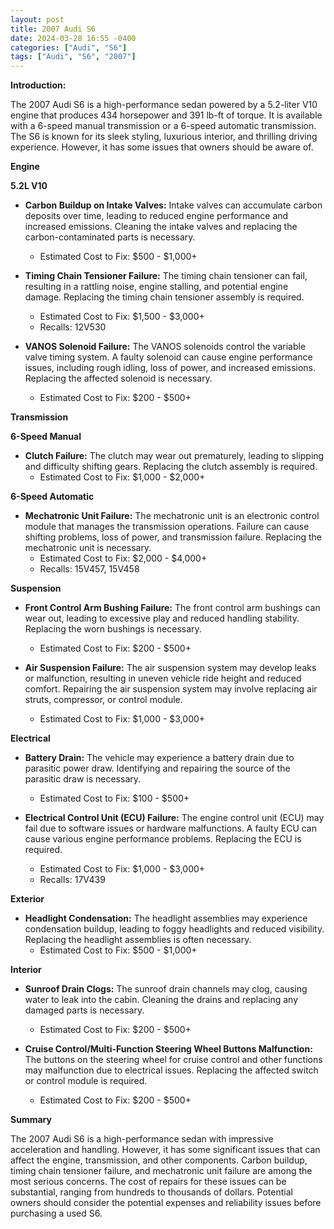 ```yaml
---
layout: post
title: 2007 Audi S6
date: 2024-03-28 16:55 -0400
categories: ["Audi", "S6"]
tags: ["Audi", "S6", "2007"]
---
```

**Introduction:**

The 2007 Audi S6 is a high-performance sedan powered by a 5.2-liter V10 engine that produces 434 horsepower and 391 lb-ft of torque. It is available with a 6-speed manual transmission or a 6-speed automatic transmission. The S6 is known for its sleek styling, luxurious interior, and thrilling driving experience. However, it has some issues that owners should be aware of.

**Engine**

**5.2L V10**

- **Carbon Buildup on Intake Valves:** Intake valves can accumulate carbon deposits over time, leading to reduced engine performance and increased emissions. Cleaning the intake valves and replacing the carbon-contaminated parts is necessary.
    - Estimated Cost to Fix: $500 - $1,000+

- **Timing Chain Tensioner Failure:** The timing chain tensioner can fail, resulting in a rattling noise, engine stalling, and potential engine damage. Replacing the timing chain tensioner assembly is required.
    - Estimated Cost to Fix: $1,500 - $3,000+
    - Recalls: 12V530

- **VANOS Solenoid Failure:** The VANOS solenoids control the variable valve timing system. A faulty solenoid can cause engine performance issues, including rough idling, loss of power, and increased emissions. Replacing the affected solenoid is necessary.
    - Estimated Cost to Fix: $200 - $500+

**Transmission**

**6-Speed Manual**

- **Clutch Failure:** The clutch may wear out prematurely, leading to slipping and difficulty shifting gears. Replacing the clutch assembly is required.
    - Estimated Cost to Fix: $1,000 - $2,000+

**6-Speed Automatic**

- **Mechatronic Unit Failure:** The mechatronic unit is an electronic control module that manages the transmission operations. Failure can cause shifting problems, loss of power, and transmission failure. Replacing the mechatronic unit is necessary.
    - Estimated Cost to Fix: $2,000 - $4,000+
    - Recalls: 15V457, 15V458

**Suspension**

- **Front Control Arm Bushing Failure:** The front control arm bushings can wear out, leading to excessive play and reduced handling stability. Replacing the worn bushings is necessary.
    - Estimated Cost to Fix: $200 - $500+

- **Air Suspension Failure:** The air suspension system may develop leaks or malfunction, resulting in uneven vehicle ride height and reduced comfort. Repairing the air suspension system may involve replacing air struts, compressor, or control module.
    - Estimated Cost to Fix: $1,000 - $3,000+

**Electrical**

- **Battery Drain:** The vehicle may experience a battery drain due to parasitic power draw. Identifying and repairing the source of the parasitic draw is necessary.
    - Estimated Cost to Fix: $100 - $500+

- **Electrical Control Unit (ECU) Failure:** The engine control unit (ECU) may fail due to software issues or hardware malfunctions. A faulty ECU can cause various engine performance problems. Replacing the ECU is required.
    - Estimated Cost to Fix: $1,000 - $3,000+
    - Recalls: 17V439

**Exterior**

- **Headlight Condensation:** The headlight assemblies may experience condensation buildup, leading to foggy headlights and reduced visibility. Replacing the headlight assemblies is often necessary.
    - Estimated Cost to Fix: $500 - $1,000+

**Interior**

- **Sunroof Drain Clogs:** The sunroof drain channels may clog, causing water to leak into the cabin. Cleaning the drains and replacing any damaged parts is necessary.
    - Estimated Cost to Fix: $200 - $500+

- **Cruise Control/Multi-Function Steering Wheel Buttons Malfunction:** The buttons on the steering wheel for cruise control and other functions may malfunction due to electrical issues. Replacing the affected switch or control module is required.
    - Estimated Cost to Fix: $200 - $500+

**Summary**

The 2007 Audi S6 is a high-performance sedan with impressive acceleration and handling. However, it has some significant issues that can affect the engine, transmission, and other components. Carbon buildup, timing chain tensioner failure, and mechatronic unit failure are among the most serious concerns. The cost of repairs for these issues can be substantial, ranging from hundreds to thousands of dollars. Potential owners should consider the potential expenses and reliability issues before purchasing a used S6.
